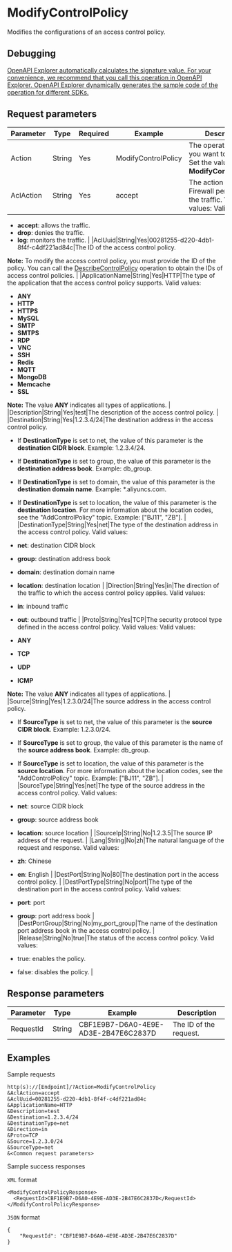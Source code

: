 # ModifyControlPolicy

Modifies the configurations of an access control policy.

## Debugging

[OpenAPI Explorer automatically calculates the signature value. For your convenience, we recommend that you call this operation in OpenAPI Explorer. OpenAPI Explorer dynamically generates the sample code of the operation for different SDKs.](https://api.aliyun.com/#product=Cloudfw&api=ModifyControlPolicy&type=RPC&version=2017-12-07)

## Request parameters

|Parameter|Type|Required|Example|Description|
|---------|----|--------|-------|-----------|
|Action|String|Yes|ModifyControlPolicy|The operation that you want to perform. Set the value to **ModifyControlPolicy**. |
|AclAction|String|Yes|accept|The action that Cloud Firewall performs on the traffic. Valid values: Valid values:

 -   **accept**: allows the traffic.
-   **drop**: denies the traffic.
-   **log**: monitors the traffic. |
|AclUuid|String|Yes|00281255-d220-4db1-8f4f-c4df221ad84c|The ID of the access control policy.

 **Note:** To modify the access control policy, you must provide the ID of the policy. You can call the [DescribeControlPolicy](~~138866~~) operation to obtain the IDs of access control policies. |
|ApplicationName|String|Yes|HTTP|The type of the application that the access control policy supports. Valid values:

 -   **ANY**
-   **HTTP**
-   **HTTPS**
-   **MySQL**
-   **SMTP**
-   **SMTPS**
-   **RDP**
-   **VNC**
-   **SSH**
-   **Redis**
-   **MQTT**
-   **MongoDB**
-   **Memcache**
-   **SSL**

 **Note:** The value **ANY** indicates all types of applications. |
|Description|String|Yes|test|The description of the access control policy. |
|Destination|String|Yes|1.2.3.4/24|The destination address in the access control policy.

 -   If **DestinationType** is set to net, the value of this parameter is the **destination CIDR block**. Example: 1.2.3.4/24.
-   If **DestinationType** is set to group, the value of this parameter is the **destination address book**. Example: db\_group.
-   If **DestinationType** is set to domain, the value of this parameter is the **destination domain name**. Example: \*.aliyuncs.com.
-   If **DestinationType** is set to location, the value of this parameter is the **destination location**. For more information about the location codes, see the "AddControlPolicy" topic. Example: \["BJ11", "ZB"\]. |
|DestinationType|String|Yes|net|The type of the destination address in the access control policy. Valid values:

 -   **net**: destination CIDR block
-   **group**: destination address book
-   **domain**: destination domain name
-   **location**: destination location |
|Direction|String|Yes|in|The direction of the traffic to which the access control policy applies. Valid values:

 -   **in**: inbound traffic
-   **out**: outbound traffic |
|Proto|String|Yes|TCP|The security protocol type defined in the access control policy. Valid values: Valid values:

 -   **ANY**
-   **TCP**
-   **UDP**
-   **ICMP**

 **Note:** The value **ANY** indicates all types of applications. |
|Source|String|Yes|1.2.3.0/24|The source address in the access control policy.

 -   If **SourceType** is set to net, the value of this parameter is the **source CIDR block**. Example: 1.2.3.0/24.
-   If **SourceType** is set to group, the value of this parameter is the name of the **source address book**. Example: db\_group.
-   If **SourceType** is set to location, the value of this parameter is the **source location**. For more information about the location codes, see the "AddControlPolicy" topic. Example: \["BJ11", "ZB"\]. |
|SourceType|String|Yes|net|The type of the source address in the access control policy. Valid values:

 -   **net**: source CIDR block
-   **group**: source address book
-   **location**: source location |
|SourceIp|String|No|1.2.3.5|The source IP address of the request. |
|Lang|String|No|zh|The natural language of the request and response. Valid values:

 -   **zh**: Chinese
-   **en**: English |
|DestPort|String|No|80|The destination port in the access control policy. |
|DestPortType|String|No|port|The type of the destination port in the access control policy. Valid values:

 -   **port**: port
-   **group**: port address book |
|DestPortGroup|String|No|my\_port\_group|The name of the destination port address book in the access control policy. |
|Release|String|No|true|The status of the access control policy. Valid values:

 -   true: enables the policy.
-   false: disables the policy. |

## Response parameters

|Parameter|Type|Example|Description|
|---------|----|-------|-----------|
|RequestId|String|CBF1E9B7-D6A0-4E9E-AD3E-2B47E6C2837D|The ID of the request. |

## Examples

Sample requests

```
http(s)://[Endpoint]/?Action=ModifyControlPolicy
&AclAction=accept
&AclUuid=00281255-d220-4db1-8f4f-c4df221ad84c
&ApplicationName=HTTP
&Description=test
&Destination=1.2.3.4/24
&DestinationType=net
&Direction=in
&Proto=TCP
&Source=1.2.3.0/24
&SourceType=net
&<Common request parameters>
```

Sample success responses

`XML` format

```
<ModifyControlPolicyResponse>
  <RequestId>CBF1E9B7-D6A0-4E9E-AD3E-2B47E6C2837D</RequestId>
</ModifyControlPolicyResponse>
```

`JSON` format

```
{
    "RequestId": "CBF1E9B7-D6A0-4E9E-AD3E-2B47E6C2837D"
}
```

